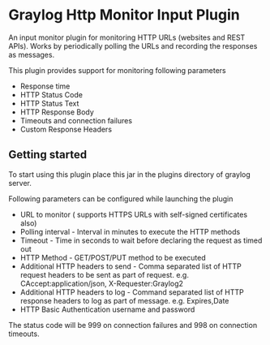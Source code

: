 # Graylog Http Monitor Input Plugin

An input monitor plugin for monitoring HTTP URLs (websites and REST APIs). 
Works by periodically polling the URLs and recording the responses as messages. 

This plugin provides support for monitoring following parameters

* Response time
* HTTP Status Code
* HTTP Status Text
* HTTP Response Body
* Timeouts and connection failures
* Custom Response Headers

Getting started
---------------

To start using this plugin place this jar in the plugins directory of graylog server. 

Following parameters can be configured while launching the plugin

* URL to monitor ( supports HTTPS URLs with self-signed certificates also)
* Polling interval - Interval in minutes to execute the HTTP methods
* Timeout - Time in seconds to wait before declaring the request as timed out
* HTTP Method - GET/POST/PUT method to be executed
* Additional HTTP headers to send - Comma separated list of HTTP request headers to be sent as part of request. e.g. CAccept:application/json, X-Requester:Graylog2
* Additional HTTP headers to log - Command separated list of HTTP response headers to log as part of message. e.g. Expires,Date
* HTTP Basic Authentication username and password

The status code will be 999 on connection failures and 998 on connection timeouts. 